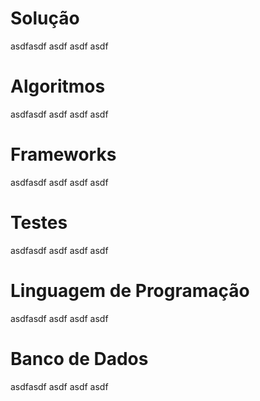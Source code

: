 # Solução

asdfasdf asdf asdf asdf


# Algoritmos

asdfasdf asdf asdf asdf


# Frameworks

asdfasdf asdf asdf asdf


# Testes

asdfasdf asdf asdf asdf


# Linguagem de Programação

asdfasdf asdf asdf asdf


# Banco de Dados

asdfasdf asdf asdf asdf
